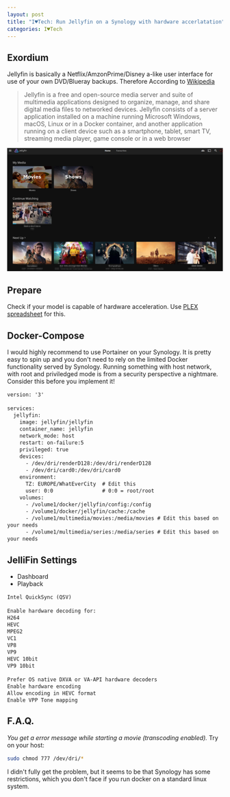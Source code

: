 ```yaml
---
layout: post
title: "I♥Tech: Run Jellyfin on a Synology with hardware accerlatation"
categories: I♥Tech
---
```


## Exordium

Jellyfin is basically a Netflix/AmzonPrime/Disney a-like user interface for use of your own DVD/Blueray backups. Therefore
According to [Wikipedia](https://en.wikipedia.org/wiki/Jellyfin)
>Jellyfin is a free and open-source media server and suite of multimedia applications designed to organize, manage, and share digital media files to networked devices. Jellyfin consists of a server application installed on a machine running Microsoft Windows, macOS, Linux or in a Docker container, and another application running on a client device such as a smartphone, tablet, smart TV, streaming media player, game console or in a web browser


![Jellyfin](/assets/pix/Jellyfin_Synology.png)

## Prepare

Check if your model is capable of hardware acceleration. Use [PLEX spreadsheet](https://docs.google.com/spreadsheets/d/1MfYoJkiwSqCXg8cm5-Ac4oOLPRtCkgUxU0jdj3tmMPc/edit?pli=1#gid=1274624273) for this.

## Docker-Compose

I would highly recommend to use Portainer on your Synology. It is pretty easy to spin up and you don't need to rely on the limited Docker functionality served by Synology. Running something with host network, with root and priviledged mode is from a security perspective a nightmare. Consider this before you implement it!

```docker
version: '3'

services:
  jellyfin:
    image: jellyfin/jellyfin
    container_name: jellyfin
    network_mode: host
    restart: on-failure:5
    privileged: true
    devices:
      - /dev/dri/renderD128:/dev/dri/renderD128
      - /dev/dri/card0:/dev/dri/card0
    environment:
      TZ: EUROPE/WhatEverCity  # Edit this
      user: 0:0                # 0:0 = root/root
    volumes:
      - /volume1/docker/jellyfin/config:/config
      - /volume1/docker/jellyfin/cache:/cache
      - /volume1/multimedia/movies:/media/movies # Edit this based on your needs
      - /volume1/multimedia/series:/media/series # Edit this based on your needs
```

## JelliFin Settings

- Dashboard
- Playback

```
Intel QuickSync (QSV)

Enable hardware decoding for:
H264
HEVC
MPEG2
VC1
VP8
VP9
HEVC 10bit
VP9 10bit

Prefer OS native DXVA or VA-API hardware decoders
Enable hardware encoding
Allow encoding in HEVC format
Enable VPP Tone mapping
```

## F.A.Q.
*You get a error message while starting a movie (transcoding enabled).*
Try on your host:

```bash
sudo chmod 777 /dev/dri/*
```

I didn't fully get the problem, but it seems to be that Synology has some restrictions, which you don't face if you run docker on a standard linux system.
